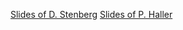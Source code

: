 [Slides of D. Stenberg](https://www.slideshare.net/bagder/curl-a-hobby-project-that-conquered-the-world)
[Slides of P. Haller](https://speakerdeck.com/phaller/fine-grained-deterministic-parallelization-of-static-analyses)
